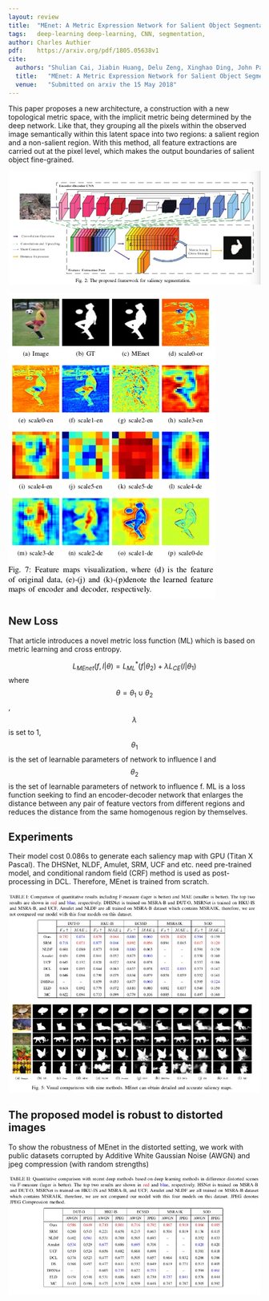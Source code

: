 ```yaml
---
layout: review
title:  "MEnet: A Metric Expression Network for Salient Object Segmentation"
tags:   deep-learning deep-learning, CNN, segmentation,
author: Charles Authier
pdf:    https://arxiv.org/pdf/1805.05638v1
cite:
  authors: "Shulian Cai, Jiabin Huang, Delu Zeng, Xinghao Ding, John Paisley"
  title:   "MEnet: A Metric Expression Network for Salient Object Segmentation"
  venue:   "Submitted on arxiv the 15 May 2018"
---
```



This paper proposes a new architecture, a construction with a new topological metric space, with the implicit metric being determined by the deep network. Like that, they grouping all the pixels within the observed image semantically within this latent space into two regions: a salient region and a non-salient region. With this method, all feature extractions are carried out at the pixel level, which makes the output boundaries of salient object fine-grained.

![](/article/images/MEnet/MEnet_schema.jpg)

![](/article/images/MEnet/MEnet_fm.jpg)

## New Loss
That article introduces a novel metric loss function (ML) which is based on metric learning and cross entropy.

$$L_{MEnet}(f,l|\theta)=L^{*}_{ML}(f|\theta_{2})+\lambda L_{CE}(l|\theta_{1}) $$ where $$\theta = \theta_{1}\cup\theta_{2} $$, $$\lambda $$ is set to 1, $$\theta_{1}$$ is the set of learnable parameters of network to influence l and $$\theta_{2}$$ is the set of learnable parameters of network to influence f.
ML is a loss function seeking to find an encoder-decoder network that enlarges the distance between any pair of feature vectors from different regions and reduces the distance from the same homogenous region by themselves.

## Experiments
Their model cost 0.086s to generate each saliency map with GPU (Titan X Pascal).
The DHSNet, NLDF, Amulet, SRM, UCF and etc. need pre-trained model, and conditional random field (CRF) method is used as post-processing in DCL. Therefore, MEnet is trained from scratch.

![](/article/images/MEnet/MEnet_result.jpg)

## The proposed model is robust to distorted images
To show the robustness of MEnet in the distorted setting, we work with public datasets corrupted by Additive White Gaussian Noise (AWGN) and jpeg compression (with random strengths)

![](/article/images/MEnet/MEnet_noise.jpg)
